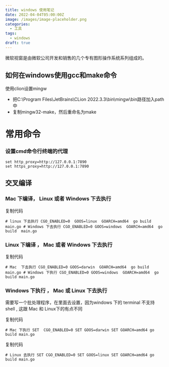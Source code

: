 ```yaml
---
title: windows 使用笔记
date: 2022-04-04T05:00:00Z
image: /images/image-placeholder.png
categories:
  - 工具
tags:
  - windows
draft: true
---
```

微软视窗是由微软公司开发和销售的几个专有图形操作系统系列组成的。

<!--more-->


## 如何在windows使用gcc和make命令

使用clion设置mingw

- 把C:\Program Files\JetBrains\CLion 2022.3.3\bin\mingw\bin路径加入path中
- 复制mingw32-make，然后重命名为make

# 常用命令

### 设置cmd命令行终端的代理


```
set http_proxy=http://127.0.0.1:7890
set https_proxy=http://127.0.0.1:7890
```



## 交叉编译

### Mac 下编译， Linux 或者 Windows 下去执行

复制代码

`# linux 下去执行 CGO_ENABLED=0  GOOS=linux  GOARCH=amd64  go build main.go # Windows 下去执行 CGO_ENABLED=0 GOOS=windows  GOARCH=amd64  go  build  main.go`

### Linux 下编译 ， Mac 或者 Windows 下去执行

复制代码

`# Mac  下去执行 CGO_ENABLED=0 GOOS=darwin  GOARCH=amd64  go build main.go # Windows 下执行 CGO_ENABLED=0 GOOS=windows  GOARCH=amd64  go build main.go`

### Windows 下执行 ， Mac 或 Linux 下去执行

需要写一个批处理程序，在里面去设置，因为windows 下的 terminal 不支持shell , 这跟 Mac 和 Linux下的有点不同

复制代码

`# Mac 下执行 SET  CGO_ENABLED=0 SET GOOS=darwin SET GOARCH=amd64 go build main.go`

复制代码

`# Linux 去执行 SET CGO_ENABLED=0 SET GOOS=linux SET GOARCH=amd64 go build main.go`
